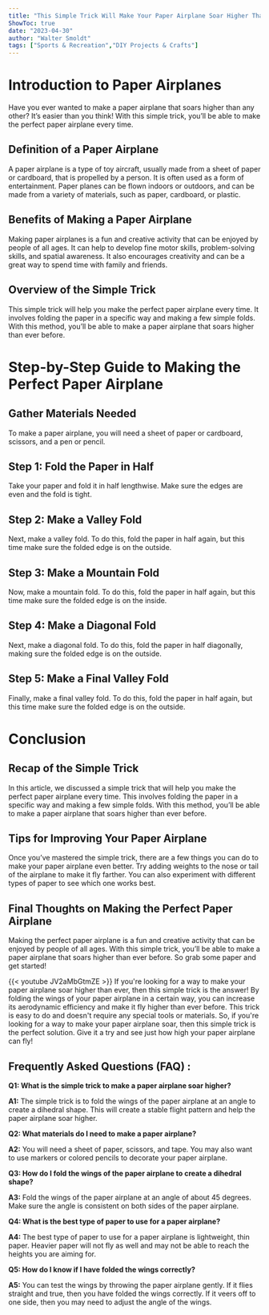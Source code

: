 ```yaml
---
title: "This Simple Trick Will Make Your Paper Airplane Soar Higher Than Ever!"
ShowToc: true 
date: "2023-04-30"
author: "Walter Smoldt" 
tags: ["Sports & Recreation","DIY Projects & Crafts"]
---
```

# Introduction to Paper Airplanes

Have you ever wanted to make a paper airplane that soars higher than any other? It’s easier than you think! With this simple trick, you’ll be able to make the perfect paper airplane every time. 

## Definition of a Paper Airplane

A paper airplane is a type of toy aircraft, usually made from a sheet of paper or cardboard, that is propelled by a person. It is often used as a form of entertainment. Paper planes can be flown indoors or outdoors, and can be made from a variety of materials, such as paper, cardboard, or plastic.

## Benefits of Making a Paper Airplane

Making paper airplanes is a fun and creative activity that can be enjoyed by people of all ages. It can help to develop fine motor skills, problem-solving skills, and spatial awareness. It also encourages creativity and can be a great way to spend time with family and friends.

## Overview of the Simple Trick

This simple trick will help you make the perfect paper airplane every time. It involves folding the paper in a specific way and making a few simple folds. With this method, you’ll be able to make a paper airplane that soars higher than ever before.

# Step-by-Step Guide to Making the Perfect Paper Airplane

## Gather Materials Needed

To make a paper airplane, you will need a sheet of paper or cardboard, scissors, and a pen or pencil.

## Step 1: Fold the Paper in Half

Take your paper and fold it in half lengthwise. Make sure the edges are even and the fold is tight.

## Step 2: Make a Valley Fold

Next, make a valley fold. To do this, fold the paper in half again, but this time make sure the folded edge is on the outside.

## Step 3: Make a Mountain Fold

Now, make a mountain fold. To do this, fold the paper in half again, but this time make sure the folded edge is on the inside.

## Step 4: Make a Diagonal Fold

Next, make a diagonal fold. To do this, fold the paper in half diagonally, making sure the folded edge is on the outside.

## Step 5: Make a Final Valley Fold

Finally, make a final valley fold. To do this, fold the paper in half again, but this time make sure the folded edge is on the outside.

# Conclusion

## Recap of the Simple Trick

In this article, we discussed a simple trick that will help you make the perfect paper airplane every time. This involves folding the paper in a specific way and making a few simple folds. With this method, you’ll be able to make a paper airplane that soars higher than ever before.

## Tips for Improving Your Paper Airplane

Once you’ve mastered the simple trick, there are a few things you can do to make your paper airplane even better. Try adding weights to the nose or tail of the airplane to make it fly farther. You can also experiment with different types of paper to see which one works best.

## Final Thoughts on Making the Perfect Paper Airplane

Making the perfect paper airplane is a fun and creative activity that can be enjoyed by people of all ages. With this simple trick, you’ll be able to make a paper airplane that soars higher than ever before. So grab some paper and get started!

{{< youtube JV2aMbGtmZE >}} 
If you're looking for a way to make your paper airplane soar higher than ever, then this simple trick is the answer! By folding the wings of your paper airplane in a certain way, you can increase its aerodynamic efficiency and make it fly higher than ever before. This trick is easy to do and doesn't require any special tools or materials. So, if you're looking for a way to make your paper airplane soar, then this simple trick is the perfect solution. Give it a try and see just how high your paper airplane can fly!

## Frequently Asked Questions (FAQ) :
**Q1: What is the simple trick to make a paper airplane soar higher?**

**A1:** The simple trick is to fold the wings of the paper airplane at an angle to create a dihedral shape. This will create a stable flight pattern and help the paper airplane soar higher.

**Q2: What materials do I need to make a paper airplane?**

**A2:** You will need a sheet of paper, scissors, and tape. You may also want to use markers or colored pencils to decorate your paper airplane.

**Q3: How do I fold the wings of the paper airplane to create a dihedral shape?**

**A3:** Fold the wings of the paper airplane at an angle of about 45 degrees. Make sure the angle is consistent on both sides of the paper airplane.

**Q4: What is the best type of paper to use for a paper airplane?**

**A4:** The best type of paper to use for a paper airplane is lightweight, thin paper. Heavier paper will not fly as well and may not be able to reach the heights you are aiming for.

**Q5: How do I know if I have folded the wings correctly?**

**A5:** You can test the wings by throwing the paper airplane gently. If it flies straight and true, then you have folded the wings correctly. If it veers off to one side, then you may need to adjust the angle of the wings.





